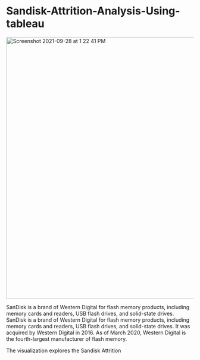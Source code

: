 # Sandisk-Attrition-Analysis-Using-tableau

<img width="1000" height="700" alt="Screenshot 2021-09-28 at 1 22 41 PM" src="https://ecustomer.in/wp-content/uploads/2018/07/Sandisk-Logo.jpg">

SanDisk is a brand of Western Digital for flash memory products, including memory cards and readers, USB flash drives, and solid-state drives. SanDisk is a brand of Western Digital for flash memory products, including memory cards and readers, USB flash drives, and solid-state drives. 
It was acquired by Western Digital in 2016. As of March 2020, Western Digital is the fourth-largest manufacturer of flash memory.

The visualization explores the Sandisk Attrition 
